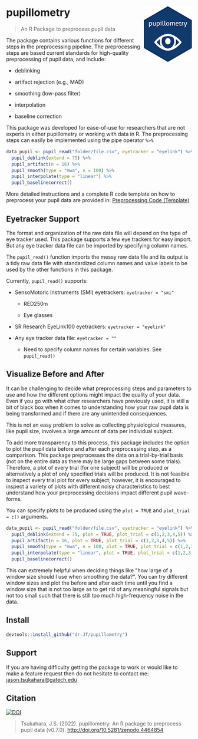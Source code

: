# pupillometry <img src="man/figures/logo_small.png" align="right"/>

> An R Package to preprocess pupil data

The package contains various functions for different steps in the preprocessing pipeline. The preprocessing steps are based current standards for high-quality preprocessing of pupil data, and include:

- deblinking

- artifact rejection (e.g., MAD)

- smoothing (low-pass filter)

- interpolation

- baseline correction

This package was developed for ease-of-use for researchers that are not experts in either pupillometry or working with data in R. The preprocessing steps can easily be implemented using the pipe operator `%>%`

```r
data_pupil <- pupil_read("folder/file.csv", eyetracker = "eyelink") %>%
  pupil_deblink(extend = 75) %>%
  pupil_artifact(n = 16) %>%
  pupil_smooth(type = "mwa", n = 100) %>%
  pupil_interpolate(type = "linear") %>%
  pupil_baselinecorrect()
```
More detailed instructions and a complete R code template on how to preprocess your pupil data are provided in: [Preprocessing Code (Template)]()

## Eyetracker Support

The format and organization of the raw data file will depend on the type of eye tracker used. This package supports a few eye trackers for easy import. But any eye tracker data file can be imported by specifying column names.

The `pupil_read()` function imports the messy raw data file and its output is a tidy raw data file with standardized column names and value labels to be used by the other functions in this package.

Currently, `pupil_read()` supports:

-   SensoMotoric Instruments (SMI) eyetrackers: `eyetracker = "smi"`

    -   RED250m

    -   Eye glasses

-   SR Research EyeLink100 eyetrackers: `eyetracker = "eyelink"`

-   Any eye tracker data file: `eyetracker = ""`

    - Need to specify column names for certain variables. See `pupil_read()`

## Visualize Before and After

It can be challenging to decide what preprocessing steps and parameters to use and how the different options might impact the quality of your data. Even if you go with what other researchers have previously used, it is still a bit of black box when it comes to understanding how your raw pupil data is being transformed and if there are any unintended consequences. 

This is not an easy problem to solve as collecting physiological measures, like pupil size, involves a large amount of data per individual subject. 

To add more transparency to this process, this package includes the option to plot the pupil data before and after each preprocessing step, as a comparison. This package preprocesses the data on a trial-by-trial basis (not on the entire data as there may be large gaps between some trials). Therefore, a plot of every trial (for one subject) will be produced or alternatively a plot of only specified trials will be produced. It is not feasible to inspect every trial plot for every subject; however, it is encouraged to inspect a variety of plots with different noisy characteristics to best understand how your preprocessing decisions impact different pupil wave-forms. 

You can specify plots to be produced using the `plot = TRUE` and `plot_trial = c()` arguments.

```r
data_pupil <- pupil_read("folder/file.csv", eyetracker = "eyelink") %>%
  pupil_deblink(extend = 75, plot = TRUE, plot_trial = c(1,2,3,4,5)) %>%
  pupil_artifact(n = 16, plot = TRUE, plot_trial = c(1,2,3,4,5)) %>%
  pupil_smooth(type = "mwa", n = 100, plot = TRUE, plot_trial = c(1,2,3,4,5)) %>%
  pupil_interpolate(type = "linear", plot = TRUE, plot_trial = c(1,2,3,4,5)) %>%
  pupil_baselinecorrect()
```

This can extremely helpful when deciding things like "how large of a window size should I use when smoothing the data?". You can try different window sizes and plot the before and after each time until you find a window size that is not too large as to get rid of any meaningful signals but not too small such that there is still too much high-frequency noise in the data. 
    
## Install

``` r
devtools::install_github("dr-JT/pupillometry")
```

## Support

If you are having difficulty getting the package to work or would like to make a feature request then do not hesitate to contact me: [jason.tsukahara\@gatech.edu](mailto:jason.tsukahara@gatech.edu)

## Citation

[![DOI](https://zenodo.org/badge/146345641.svg)](https://zenodo.org/badge/latestdoi/146345641)

> Tsukahara, J.S. (2022). pupillometry: An R package to preprocess pupil data (v0.7.0). <http://doi.org/10.5281/zenodo.4464854>
